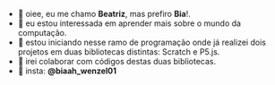 - 📍 oiee, eu me chamo **Beatriz**, mas prefiro **Bia**!.
- 📍 eu estou interessada em aprender mais sobre o mundo da computação.
- 📍 estou iniciando nesse ramo de programação onde já realizei dois projetos em duas bibliotecas distintas: Scratch e P5.js.
- 📍 irei colaborar com códigos destas duas bibliotecas.
- 📍 insta: **@biaah_wenzel01**

<!---
biaahswo/biaahswo is a ✨ special ✨ repository because its `README.md` (this file) appears on your GitHub profile.
You can click the Preview link to take a look at your changes.
--->
